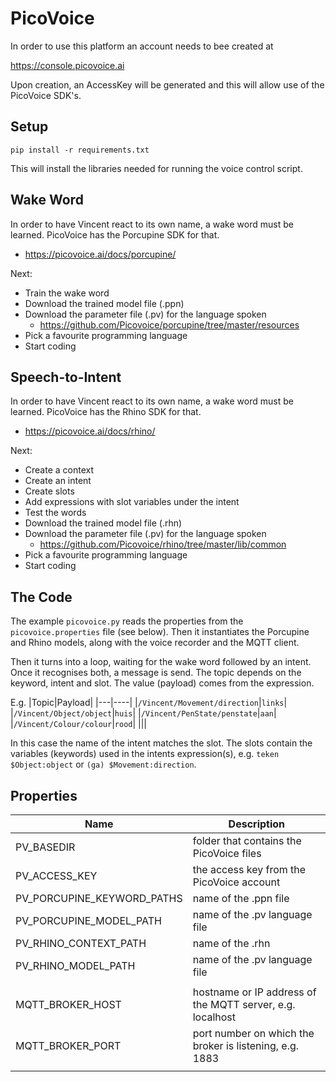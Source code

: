 # PicoVoice

In order to use this platform an account needs to bee created at

https://console.picovoice.ai

Upon creation, an AccessKey will be generated and this will allow use of the PicoVoice SDK's.

## Setup

```shell
pip install -r requirements.txt
```

This will install the libraries needed for running the voice control script.

## Wake Word

In order to have Vincent react to its own name, a wake word must be learned. PicoVoice has the Porcupine SDK for that.

- https://picovoice.ai/docs/porcupine/

Next:

- Train the wake word
- Download the trained model file (.ppn)
- Download the parameter file (.pv) for the language spoken
  - https://github.com/Picovoice/porcupine/tree/master/resources
- Pick a favourite programming language
- Start coding

## Speech-to-Intent

In order to have Vincent react to its own name, a wake word must be learned. PicoVoice has the Rhino SDK for that.

- https://picovoice.ai/docs/rhino/

Next:

- Create a context
- Create an intent
- Create slots
- Add expressions with slot variables under the intent
- Test the words
- Download the trained model file (.rhn)
- Download the parameter file (.pv) for the language spoken
  - https://github.com/Picovoice/rhino/tree/master/lib/common
- Pick a favourite programming language
- Start coding

## The Code

The example `picovoice.py` reads the properties from the `picovoice.properties` file (see below). Then it instantiates the Porcupine and Rhino models, along with the voice recorder and the MQTT client.

Then it turns into a loop, waiting for the wake word followed by an intent. Once it recognises both, a message is send. The topic depends on the keyword, intent and slot. The value (payload) comes from the expression.

E.g.
|Topic|Payload|
|---|----|
|`/Vincent/Movement/direction`|`links`|
|`/Vincent/Object/object`|`huis`|
|`/Vincent/PenState/penstate`|`aan`|
|`/Vincent/Colour/colour`|`rood`|
|||

In this case the name of the intent matches the slot. The slots contain the variables (keywords) used in the intents expression(s), e.g. `teken $Object:object` or `(ga) $Movement:direction`.

## Properties

| Name                       | Description                                               |
| -------------------------- | --------------------------------------------------------- |
| PV_BASEDIR                 | folder that contains the PicoVoice files                  |
| PV_ACCESS_KEY              | the access key from the PicoVoice account                 |
| PV_PORCUPINE_KEYWORD_PATHS | name of the .ppn file                                     |
| PV_PORCUPINE_MODEL_PATH    | name of the .pv language file                             |
| PV_RHINO_CONTEXT_PATH      | name of the .rhn                                          |
| PV_RHINO_MODEL_PATH        | name of the .pv language file                             |
|                            |                                                           |
| MQTT_BROKER_HOST           | hostname or IP address of the MQTT server, e.g. localhost |
| MQTT_BROKER_PORT           | port number on which the broker is listening, e.g. 1883   |
|                            |                                                           |
